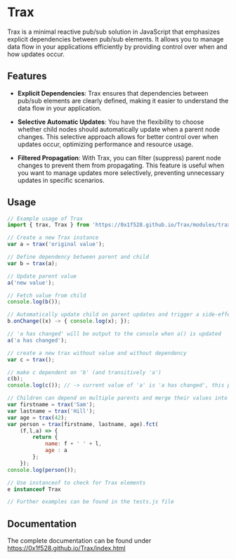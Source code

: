 # Trax

Trax is a minimal reactive pub/sub solution in JavaScript that emphasizes explicit dependencies between pub/sub elements. It allows you to manage data flow in your applications efficiently by providing control over when and how updates occur.

## Features

- **Explicit Dependencies**: Trax ensures that dependencies between pub/sub elements are clearly defined, making it easier to understand the data flow in your application.

- **Selective Automatic Updates**: You have the flexibility to choose whether child nodes should automatically update when a parent node changes. This selective approach allows for better control over when updates occur, optimizing performance and resource usage.

- **Filtered Propagation**: With Trax, you can filter (suppress) parent node changes to prevent them from propagating. This feature is useful when you want to manage updates more selectively, preventing unnecessary updates in specific scenarios.

## Usage

```javascript
// Example usage of Trax
import { trax, Trax } from 'https://0x1f528.github.io/Trax/modules/trax.js'

// Create a new Trax instance
var a = trax('original value');

// Define dependency between parent and child
var b = trax(a);

// Update parent value
a('new value');

// Fetch value from child
console.log(b());

// Automatically update child on parent updates and trigger a side-effect
b.onChange((x) -> { console.log(x); });

// 'a has changed' will be output to the console when a() is updated
a('a has changed');

// create a new trax without value and without dependency
var c = trax();

// make c dependent on 'b' (and transitively 'a')
c(b);
console.log(c()); // -> current value of 'a' is 'a has changed', this propagates to 'b' and to 'c' 

// Children can depend on multiple parents and merge their values into a single value
var firstname = trax('Sam');
var lastname = trax('Hill');
var age = trax(42);
var person = trax(firstname, lastname, age).fct(
    (f,l,a) => { 
        return { 
            name: f + ' ' + l, 
            age : a 
        }; 
    });
console.log(person());

// Use instanceof to check for Trax elements
e instanceof Trax

// Further examples can be found in the tests.js file
```

## Documentation

The complete documentation can be found under https://0x1f528.github.io/Trax/index.html


